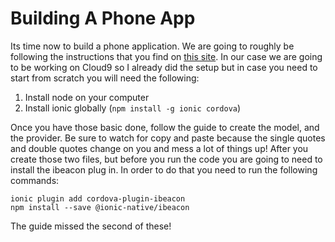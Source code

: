 Building A Phone App
====

Its time now to build a phone application. We are going to roughly be following the instructions that you find on [this site](https://ionicallyspeaking.com/2017/01/16/creating-a-beacon-application-with-ionic-2/). In our case we are going to be working on Cloud9 so I already did the setup but in case you need to start from scratch you will need the following:

1. Install node on your computer
2. Install ionic globally (`npm install -g ionic cordova`)

Once you have those basic done, follow the guide to create the model, and the provider. Be sure to watch for copy and paste because the single quotes and double quotes change on you and mess a lot of things up! After you create those two files, but before you run the code you are going to need to install the ibeacon plug in. In order to do that you need to run the following commands:

    ionic plugin add cordova-plugin-ibeacon
    npm install --save @ionic-native/ibeacon

The guide missed the second of these!